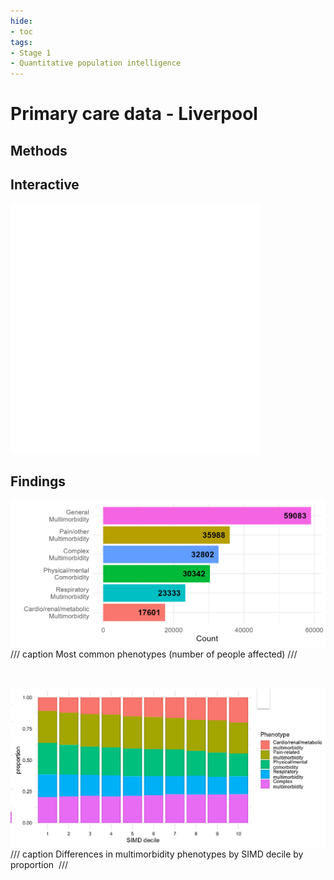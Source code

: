 ```yaml
---
hide:
- toc
tags:
- Stage 1
- Quantitative population intelligence
---
```


# Primary care data - Liverpool

## Methods

## Interactive
<iframe src="../assets/networkInteractive1.html" style="border:none;" height="400" width="400" title="Interactive Similarity Plot"></iframe>

## Findings 

![1](../assets/glasgow-hi-1.PNG)
/// caption
Most common phenotypes (number of people affected)
///

<br>

![2](../assets/glasgow-hi-2.PNG)
/// caption
Differences in multimorbidity phenotypes by SIMD decile by proportion 
///
